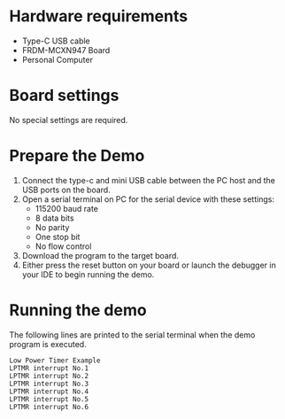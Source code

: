 Hardware requirements
=====================
- Type-C USB cable
- FRDM-MCXN947 Board
- Personal Computer

Board settings
==============
No special settings are required.

Prepare the Demo
================
1. Connect the type-c and mini USB cable between the PC host and the USB ports on the board.
2. Open a serial terminal on PC for the serial device with these settings:
    - 115200 baud rate
    - 8 data bits
    - No parity
    - One stop bit
    - No flow control
3. Download the program to the target board.
4. Either press the reset button on your board or launch the debugger in your IDE to begin running
   the demo.

Running the demo
================
The following lines are printed to the serial terminal when the demo program is executed.
~~~~~~~~~~~~~~~~~~~~~~~~~~~~~~~~~~~~~~~~
Low Power Timer Example
LPTMR interrupt No.1
LPTMR interrupt No.2
LPTMR interrupt No.3
LPTMR interrupt No.4
LPTMR interrupt No.5
LPTMR interrupt No.6
~~~~~~~~~~~~~~~~~~~~~~~~~~~~~~~~~~~~~~~~

